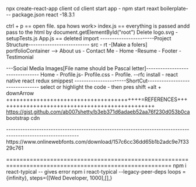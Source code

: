
npx create-react-app client
cd client
start app - npm start
reaxt boilerplate--- package.json
react -18.3.1
<div id="root"></div>
ctrl + p == open file.
spa hows work>
index.js == everything is passed 
andd pass to the html by document.getElementById("root")
Delete logo.svg - setupTests.js
App.js == deleted import 
-----------------------Project Structure--------------------------
src - rt -[Make a folers] portfolioContainer -->  About us - Contact Me - Home -Resume - 
Footer - Testimonial

---Social Media Images[File name should be Pascal letter]--------------------------------
Home - Profile.js- Profile.css - Profile. --rfc 
install - 
react native react redux smippest
----------------------ShortCut--------------------------------
select or highlight the code - then pres shift +alt + downArrow
++++++++++++++++++++++++++++++++++++++++=REFERENCES+++++++++++++++++++++++++++++++++++++++++++++++
https://gist.github.com/ab007shetty/b3eb371d6adaeb52aa76f230d053b0ca
bootstrap cdn
<link rel="stylesheet" href="https://stackpath.bootstrapcdn.com/bootstrap/4.3.1/css/bootstrap.min.css"
 integrity="sha384-ggOyR0iXCbMQv3Xipma34MD+dH/1fQ784/j6cY/iJTQUOhcWr7x9JvoRxT2MZw1T" crossorigin="anonymous">

 <link rel="stylesheet" href="https://pro.fontawesome.com/releases/v5.10.0/css/all.css"
 integrity="sha384-AYmEC3Yw5cVb3ZcuHtOA93w35dYTsvhLPVnYs9eStHfGJvOvKxVfELGroGkvsg+p" crossorigin="anonymous"/>

 <link rel="stylesheet" href=" https://cdnjs.cloudflare.com/ajax/libs/bootstrap-social/5.1.1/bootstrap-social.min.css "/>
 -------------------------------------------------------------------------------------------------------------
 https://www.onlinewebfonts.com/download/157c6cc36dd65b1b2adc9e7f3329c761
 <link href="https://db.onlinewebfonts.com/c/157c6cc36dd65b1b2adc9e7f3329c761?family=Amazon+Ember+Regular" rel="stylesheet">

 =======================================================================================================
 npm i react-typical -- gives error
  npm i react-typical --legacy-peer-deps
 loops ={infinity}, steps={[Wed Developer, 1000],[],}
